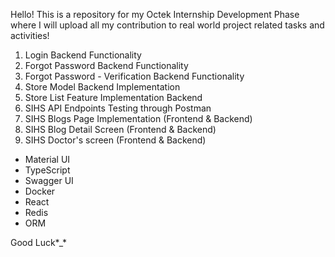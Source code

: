 Hello! This is a repository for my Octek Internship Development Phase where I will upload all my contribution to real world project related tasks and activities!

1) Login Backend Functionality 
2) Forgot Password Backend Functionality
3) Forgot Password - Verification Backend Functionality
4) Store Model Backend Implementation
5) Store List Feature Implementation Backend
6) SIHS API Endpoints Testing through Postman
7) SIHS Blogs Page Implementation (Frontend & Backend)
8) SIHS Blog Detail Screen (Frontend & Backend)
9) SIHS Doctor's screen (Frontend & Backend)


- Material UI
- TypeScript
- Swagger UI
- Docker
- React
- Redis
- ORM
  
Good Luck*_*
